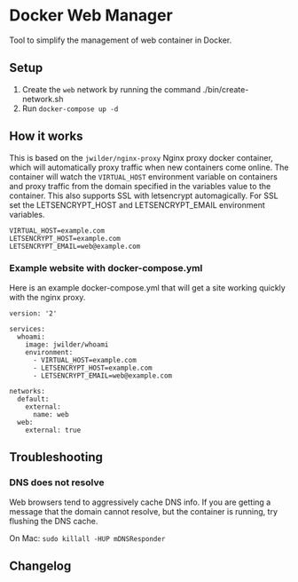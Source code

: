 # Docker Web Manager

Tool to simplify the management of web container in Docker.

## Setup

1. Create the `web` network by running the command ./bin/create-network.sh 
1. Run `docker-compose up -d`

## How it works

This is based on the `jwilder/nginx-proxy` Nginx proxy docker container, which will automatically proxy traffic when new containers come online. The container will watch the `VIRTUAL_HOST` environment variable on containers and proxy traffic from the domain specified in the variables value to the container. This also supports SSL with letsencrypt automagically. For SSL set the LETSENCRYPT_HOST and LETSENCRYPT_EMAIL environment variables.

```
VIRTUAL_HOST=example.com
LETSENCRYPT_HOST=example.com
LETSENCRYPT_EMAIL=web@example.com
```

### Example website with docker-compose.yml

Here is an example docker-compose.yml that will get a site working quickly with the nginx proxy.

```
version: '2'

services:
  whoami:
    image: jwilder/whoami
    environment:
      - VIRTUAL_HOST=example.com
      - LETSENCRYPT_HOST=example.com
      - LETSENCRYPT_EMAIL=web@example.com

networks:
  default:
    external:
      name: web
  web:
    external: true
```

## Troubleshooting

### DNS does not resolve

Web browsers tend to aggressively cache DNS info. If you are getting a message that the domain cannot resolve, but the container is running, try flushing the DNS cache.

On Mac: `sudo killall -HUP mDNSResponder`

## Changelog